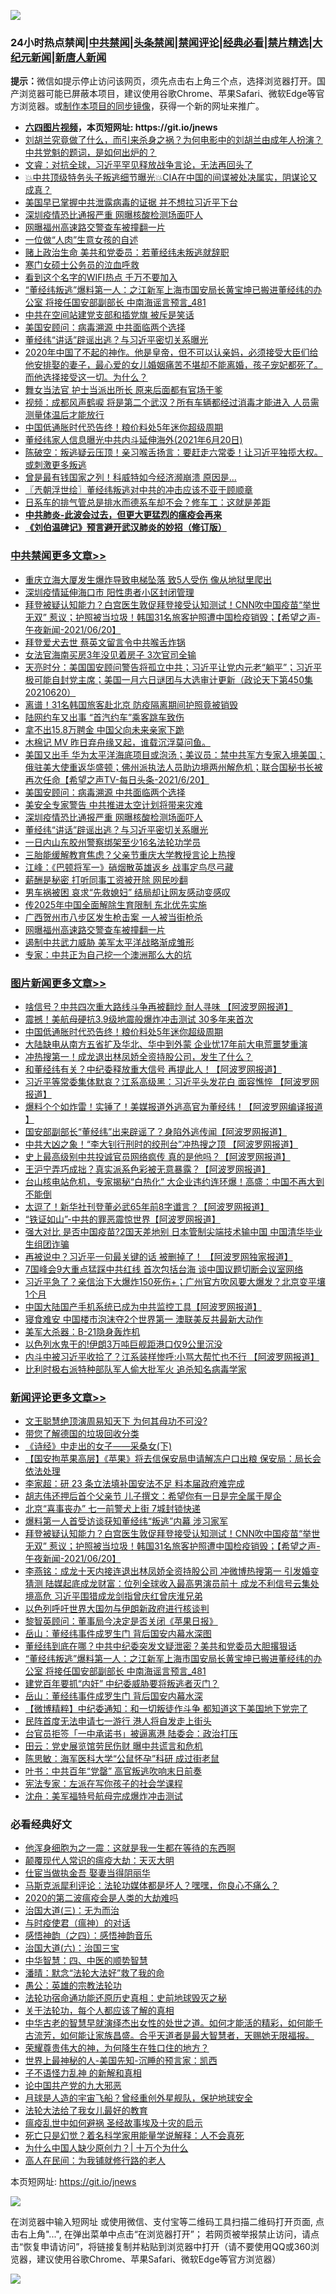 ![](https://raw.githubusercontent.com/fqnews/bnews/master/64photo/fqnews-qr.jpg)

<div id="tt">
<h3>24小时热点禁闻|<a href="#%E4%B8%AD%E5%85%B1%E7%A6%81%E9%97%BB%E6%9B%B4%E5%A4%9A%E6%96%87%E7%AB%A0">中共禁闻</a>|<a href="#%E5%9B%BE%E7%89%87%E6%96%B0%E9%97%BB%E6%9B%B4%E5%A4%9A%E6%96%87%E7%AB%A0">头条禁闻</a>|<a href="#%E6%96%B0%E9%97%BB%E8%AF%84%E8%AE%BA%E6%9B%B4%E5%A4%9A%E6%96%87%E7%AB%A0">禁闻评论|<a href="#%E5%BF%85%E7%9C%8B%E7%BB%8F%E5%85%B8%E5%A5%BD%E6%96%87">经典必看|<a href="/video.md#%E7%A6%81%E7%89%87%E7%B2%BE%E9%80%89">禁片精选</a>|<a href="https://github.com/fqnews/djy/blob/master/gb/nf1351518.md#1">大纪元新闻</a>|<a href="https://github.com/fqnews/ntdtv/blob/master/gb/prog204.md#1">新唐人新闻</a></h3>
<div><b>提示：</b>微信如提示停止访问该网页，须先点击右上角三个点，选择浏览器打开。国产浏览器可能已屏蔽本项目，建议使用谷歌Chrome、苹果Safari、微软Edge等官方浏览器。或<a href="https://github.com/fqnews/bnews/blob/master/%E5%88%B6%E4%BD%9Cgit%E7%A6%81%E9%97%BB%E9%95%9C%E5%83%8F.md">制作本项目的同步镜像</a>，获得一个新的网址来推广。</div>
<ul>
<li><b><a href="http://d1.bdrive.tk/64.mp4" target="_blank">六四图片视频</a>，本页短网址: https://git.io/jnews</b></li>
<li><a href="/comments/20210620/1570672.md">刘胡兰究竟做了什么，而引来杀身之祸？为何电影中的刘胡兰由成年人扮演？中共党魁的题词，是如何出炉的？</a></li>
<li><a href="/bannedvideo/20210620/1570614.md">文睿：对抗全球，习近平罕见释放战争言论，无法再回头了</a></li>
<li><a href="/bannedvideo/20210620/1570673.md">💥中共顶级特务头子叛逃细节曝光💥CIA在中国的间谍被处决属实，阴谋论又成真？</a></li>
<li><a href="/cnnews/20210620/1570825.md">美国早已掌握中共泄露病毒的证据 并不想拉习近平下台</a></li>
<li><a href="/cbnews/20210621/1570935.md">深圳疫情恐比通报严重 网曝核酸检测场面吓人</a></li>
<li><a href="/cbnews/20210621/1570863.md">网曝福州高速路交警查车被撞翻一片</a></li>
<li><a href="/cnnews/20210621/1570978.md">一位做“人肉”生意女孩的自述</a></li>
<li><a href="/cnnews/20210621/1570915.md">赌上政治生命 美共和党委员：若董经纬未叛逃就辞职</a></li>
<li><a href="/renquan/20210620/1570669.md">寒门女硕士公务员的泣血呼救</a></li>
<li><a href="/cnnews/20210621/1570952.md">看到这个名字的WIFI热点 千万不要加入</a></li>
<li><a href="/comments/20210621/1571085.md">“董经纬叛逃”爆料第一人：之江新军上海市国安局长黄宝坤已搬进董经纬的办公室 将接任国安部副部长 中南海谣言预言_481</a></li>
<li><a href="/cbnews/20210620/1570652.md">中共在空间站建党支部和插党旗 被斥是笑话</a></li>
<li><a href="/cbnews/20210621/1570958.md">美国安顾问：病毒溯源 中共面临两个选择</a></li>
<li><a href="/cbnews/20210621/1570913.md">董经纬“讲话”辟谣出逃？与习近平密切关系曝光</a></li>
<li><a href="/comments/20210620/1570621.md">2020年中国了不起的神作。他是皇帝，但不可以认亲妈，必须接受大臣们给他安排娶的妻子，最心爱的女儿婚姻痛苦不堪却不能离婚，孩子宠妃都死了。而他选择接受这一切。为什么？</a></li>
<li><a href="/cnnews/20210621/1570914.md">舞女当法官 护士当派出所长 原来后面都有官场干爹</a></li>
<li><a href="/comments/20210621/1570919.md">视频：成都风声鹤唳 将是第二个武汉？所有车辆都经过消毒才能进入 人员需测量体温后才能放行</a></li>
<li><a href="/topimagenews/20210621/1570856.md">中国低通胀时代恐告终！粮价料处5年迷你超级周期</a></li>
<li><a href="/bannedvideo/20210621/1570864.md">董经纬家人信息曝光中共内斗延伸海外(2021年6月20日)</a></li>
<li><a href="/bannedvideo/20210620/1570668.md">陈破空：叛逃疑云压顶！亲习喉舌扬言：要赶走六常委！让习近平独揽大权。或刺激更多叛逃</a></li>
<li><a href="/cnnews/20210621/1570858.md">曾是最有钱国家之列！科威特如今经济濒崩溃 原因是…</a></li>
<li><a href="/ssgc/20210621/1571022.md">〖兲朝浮世绘〗董经纬叛逃对中共的冲击应该不亚于顾顺章</a></li>
<li><a href="/lifebaike/20210621/1570940.md">日系车的排气管总是排水而德系车却不会？修车工：这就是差距</a></li>
<li><b><a href="/comments/20200211/1275071.md" target="_blank">中共肺炎-此波会过去，但更大更猛烈的瘟疫会再来</a></b></li>
<li><b><a href="/comments/20200207/1272816.md" target="_blank">《刘伯温碑记》预言避开武汉肺炎的妙招（修订版）</a></b></li>
</ul>
</div>

<div class="catlist">
<h3><a href="/cbnews/" target="_blank">中共禁闻</a><span><a href="/cbnews/" target="_blank" rel="nofollow">更多文章>></a></span></h3>
<ul>
<li><a href="/cbnews/20210621/1571213.md" target="_blank">重庆立海大厦发生爆炸导致电梯坠落 致5人受伤 像从地狱里爬出</a></li>
<li><a href="/cbnews/20210621/1571163.md" target="_blank">深圳疫情延伸海口市 阳性患者小区封闭管理</a></li>
<li><a href="/comments/20210621/1571153.md" target="_blank">拜登被疑认知能力？白宫医生敦促拜登接受认知测试！CNN吹中国疫苗“举世无双” 惹议；护照被当垃圾！韩国31名旅客护照遭中国检疫销毁；【希望之声-午夜新闻-2021/06/20】</a></li>
<li><a href="/cbnews/20210621/1571130.md" target="_blank">拜登爱犬去世 蔡英文留言令中共喉舌炸锅</a></li>
<li><a href="/cbnews/20210621/1571087.md" target="_blank">女法官海南买房3年没见着房子 3次官司全输</a></li>
<li><a href="/cbnews/20210621/1571086.md" target="_blank">天亮时分：美国国安顾问警告将孤立中共；习近平让党内元老“躺平”；习近平极可能自封党主席；美国一月六日谜团与大选审计更新（政论天下第450集 20210620）</a></li>
<li><a href="/cbnews/20210621/1571070.md" target="_blank">离谱！31名韩国旅客赴北京 防疫隔离期间护照竟被销毁</a></li>
<li><a href="/cbnews/20210621/1571028.md" target="_blank">陆网约车又出事 “首汽约车”乘客跳车致伤</a></li>
<li><a href="/cbnews/20210621/1571027.md" target="_blank">拿不出15.8万聘金 中国父向未来亲家下跪</a></li>
<li><a href="/comments/20210621/1570988.md" target="_blank">木棉记 MV    昨日弃舟缘又起，谁载沉浮莫问鱼。</a></li>
<li><a href="/comments/20210621/1570983.md" target="_blank">美国又出手 华为太平洋海底项目或泡汤；美议员：禁中共军方专家入境美国；俄驻美大使重返华盛顿；佛州派执法人员助边境两州解危机；联合国秘书长被再次任命【希望之声TV-每日头条-2021/6/20】</a></li>
<li><a href="/cbnews/20210621/1570958.md" target="_blank">美国安顾问：病毒溯源 中共面临两个选择</a></li>
<li><a href="/cbnews/20210621/1570949.md" target="_blank">美安全专家警告 中共推进太空计划将带来灾难</a></li>
<li><a href="/cbnews/20210621/1570935.md" target="_blank">深圳疫情恐比通报严重 网曝核酸检测场面吓人</a></li>
<li><a href="/cbnews/20210621/1570913.md" target="_blank">董经纬“讲话”辟谣出逃？与习近平密切关系曝光</a></li>
<li><a href="/cbnews/20210621/1570912.md" target="_blank">一日内山东胶州警察绑架至少16名法轮功学员</a></li>
<li><a href="/cbnews/20210621/1570911.md" target="_blank">三胎能缓解教育焦虑？父亲节重庆大学教授言论上热搜</a></li>
<li><a href="/cbnews/20210621/1570903.md" target="_blank">江峰：《巴顿将军一》硝烟散英雄返乡 战事定鸟尽弓藏</a></li>
<li><a href="/cbnews/20210621/1570873.md" target="_blank">薪酬是秘密 打听同事工资被开除 网民吵翻</a></li>
<li><a href="/cbnews/20210621/1570872.md" target="_blank">男车祸被困 哀求“先救媳妇” 结局却让网友感动变感叹</a></li>
<li><a href="/cbnews/20210621/1570868.md" target="_blank">传2025年中国全面解除生育限制 东北优先实施</a></li>
<li><a href="/cbnews/20210621/1570867.md" target="_blank">广西贺州市八步区发生枪击案 一人被当街枪杀</a></li>
<li><a href="/cbnews/20210621/1570863.md" target="_blank">网曝福州高速路交警查车被撞翻一片</a></li>
<li><a href="/cbnews/20210620/1570834.md" target="_blank">遏制中共武力威胁 美军太平洋战略渐成雏形</a></li>
<li><a href="/cbnews/20210620/1570833.md" target="_blank">专家：中共正为自己挖一个澳洲那么大的坑</a></li>

</ul>
</div>
<div class="catlist">
<h3><a href="/topimagenews/" target="_blank">图片新闻</a><span><a href="/topimagenews/" target="_blank" rel="nofollow">更多文章>></a></span></h3>
<ul>
<li><a href="/topimagenews/20210621/1571162.md" target="_blank">啥信号？中共四次重大路线斗争再被翻炒 耐人寻味 【阿波罗网报道】</a></li>
<li><a href="/topimagenews/20210621/1571069.md" target="_blank">震撼！美航母硬抗3.9级地震般爆炸冲击测试 30多年来首次</a></li>
<li><a href="/topimagenews/20210621/1570856.md" target="_blank">中国低通胀时代恐告终！粮价料处5年迷你超级周期</a></li>
<li><a href="/topimagenews/20210620/1570841.md" target="_blank">大陆缺电从南方五省扩及华北、华中到外蒙 企业忧17年前大电荒噩梦重演</a></li>
<li><a href="/topimagenews/20210620/1570595.md" target="_blank">冲热搜第一！成龙退出林凤娇全资持股公司，发生了什么？</a></li>
<li><a href="/topimagenews/20210620/1570532.md" target="_blank">和董经纬有关？中纪委释放重大信号 再提此人！【阿波罗网报道】</a></li>
<li><a href="/topimagenews/20210619/1570003.md" target="_blank">习近平等常委集体默哀？江系高级黑：习近平头发花白 面容憔悴 【阿波罗网报道】</a></li>
<li><a href="/topimagenews/20210619/1569734.md" target="_blank">爆料个个如炸雷！实锤了！美媒报道外逃高官为董经纬！【阿波罗网编译报道 】</a></li>
<li><a href="/topimagenews/20210618/1569604.md" target="_blank">国安部副部长“董经纬”出来辟谣了？身陷外逃传闻【阿波罗网报道】</a></li>
<li><a href="/topimagenews/20210618/1569201.md" target="_blank">中共大凶之象！“李大钊行刑时的绞刑台”冲热搜之顶 【阿波罗网报道】</a></li>
<li><a href="/topimagenews/20210617/1568586.md" target="_blank">史上最高级别中共投诚官员网络疯传 真的是他吗？【阿波罗网报道】</a></li>
<li><a href="/topimagenews/20210617/1568585.md" target="_blank">王沪宁弄巧成拙？真实派系色彩被无意暴露？【阿波罗网报道】</a></li>
<li><a href="/topimagenews/20210616/1567991.md" target="_blank">台山核电站危机，专家揭秘“白热化” 大企业违约连环爆！高盛：中国不再大到不能倒</a></li>
<li><a href="/topimagenews/20210616/1567809.md" target="_blank">太逗了！新华社刊登董必武65年前8字谶言？【阿波罗网报道】</a></li>
<li><a href="/topimagenews/20210616/1567674.md" target="_blank">“铁证如山”-中共的罪恶震惊世界【阿波罗网报道】</a></li>
<li><a href="/topimagenews/20210615/1567286.md" target="_blank">强大对比 是否中国疫苗?2国天差地别 日本管制尖端技术输中国 中国清华毕业生组团诈骗</a></li>
<li><a href="/topimagenews/20210615/1567099.md" target="_blank">再被说中？习近平一句最关键的话 被删掉了！ 【阿波罗网独家报道】</a></li>
<li><a href="/topimagenews/20210614/1566582.md" target="_blank">7国峰会9大重点猛踩中共红线 首次包括台海 谈中国议题切断会议室网络</a></li>
<li><a href="/topimagenews/20210614/1566288.md" target="_blank">习近平急了？亲信治下大爆炸150死伤+；广州官方吹风要大爆发？北京变平壤1个月</a></li>
<li><a href="/topimagenews/20210614/1566204.md" target="_blank">中国大陆国产手机系统已成为中共监控工具【阿波罗网报道】</a></li>
<li><a href="/topimagenews/20210614/1566191.md" target="_blank">寝食难安 中国楼市泡沫夺2个世界第一 澳联美反共最新大动作</a></li>
<li><a href="/topimagenews/20210613/1565974.md" target="_blank">美军大杀器：B-21隐身轰炸机</a></li>
<li><a href="/topimagenews/20210613/1565965.md" target="_blank">以色列水鬼干的!伊朗3万吨巨舰距港口仅9公里沉没</a></li>
<li><a href="/topimagenews/20210613/1565945.md" target="_blank">内斗中被习近平收拾了？江系装样惨呼:小骂大帮忙也不行 【阿波罗网报道】</a></li>
<li><a href="/topimagenews/20210613/1565758.md" target="_blank">比利时极右派特种部队军人偷大批军火 追杀知名病毒学家</a></li>

</ul>
</div>
<div class="catlist">
<h3><a href="/comments/" target="_blank">新闻评论</a><span><a href="/comments/" target="_blank" rel="nofollow">更多文章>></a></span></h3>
<ul>
<li><a href="/comments/20210621/1571224.md" target="_blank">文王聪慧绝顶演周易知天下 为何其母功不可没?</a></li>
<li><a href="/comments/20210621/1571223.md" target="_blank">带您了解德国的垃圾回收分类</a></li>
<li><a href="/comments/20210621/1571178.md" target="_blank">《诗经》中走出的女子——采桑女(下)</a></li>
<li><a href="/comments/20210621/1571171.md" target="_blank">【国安拘苹果高层】《苹果》将去信保安局申请解冻户口出粮 保安局：局长会依法处理</a></li>
<li><a href="/comments/20210621/1571170.md" target="_blank">李家超：研 23 条立法填补国安法不足 料本届政府难完成</a></li>
<li><a href="/comments/20210621/1571169.md" target="_blank">胡志伟还押后首个父亲节 儿子撰文：希望你有一日是完全属于屋企</a></li>
<li><a href="/comments/20210621/1571168.md" target="_blank">北京“喜事丧办” 七一前警犬上街 7城封锁快递</a></li>
<li><a href="/comments/20210621/1571160.md" target="_blank">爆料第一人首受访谈获知董经纬“叛逃”内幕 涉习家军</a></li>
<li><a href="/comments/20210621/1571153.md" target="_blank">拜登被疑认知能力？白宫医生敦促拜登接受认知测试！CNN吹中国疫苗“举世无双” 惹议；护照被当垃圾！韩国31名旅客护照遭中国检疫销毁；【希望之声-午夜新闻-2021/06/20】</a></li>
<li><a href="/comments/20210621/1571145.md" target="_blank">李燕铭：成龙十天内接连退出林凤娇全资持股公司 冲微博热搜第一 引发婚变猜测 陆媒起底成龙财富：位列全球收入最高男演员前十 成龙不利信号云集处境高危 习近平围猎成龙剑指曾庆红曾庆淮兄弟</a></li>
<li><a href="/comments/20210621/1571142.md" target="_blank">以色列呼吁世界大国勿与伊朗新政府进行核谈判</a></li>
<li><a href="/comments/20210621/1571138.md" target="_blank">黎智英顾问：董事局今决定是否关闭《苹果日报》</a></li>
<li><a href="/comments/20210621/1571093.md" target="_blank">岳山：董经纬事件成罗生门 背后国安内幕水深图</a></li>
<li><a href="/comments/20210621/1571088.md" target="_blank">董经纬到底在哪？中共中纪委突发文疑泄密？美共和党委员大胆撂狠话</a></li>
<li><a href="/comments/20210621/1571085.md" target="_blank">“董经纬叛逃”爆料第一人：之江新军上海市国安局长黄宝坤已搬进董经纬的办公室 将接任国安部副部长 中南海谣言预言_481</a></li>
<li><a href="/comments/20210621/1571083.md" target="_blank">建党百年要抓“内奸” 中纪委威胁要将叛逃者灭门？</a></li>
<li><a href="/comments/20210621/1571076.md" target="_blank">岳山：董经纬事件成罗生门 背后国安内幕水深</a></li>
<li><a href="/comments/20210621/1571075.md" target="_blank">【微博精粹】中纪委通知：和一切叛徒作斗争 都知道这下美国地下党完了</a></li>
<li><a href="/comments/20210621/1571067.md" target="_blank">民阵首度无法申请七一游行 港人将自发走上街头</a></li>
<li><a href="/comments/20210621/1571066.md" target="_blank">台官员拒签「一中承诺书」被逼离港 陆委会：政治打压</a></li>
<li><a href="/comments/20210621/1571060.md" target="_blank">田云：党史展览馆劳民伤财 曝中共谎言和危机</a></li>
<li><a href="/comments/20210621/1571059.md" target="_blank">陈思敏：海军医科大学“公鼠怀孕”科研 成过街老鼠</a></li>
<li><a href="/comments/20210621/1571058.md" target="_blank">叶书：中共百年“党罄” 高官叛逃吹响末日前奏</a></li>
<li><a href="/comments/20210621/1571057.md" target="_blank">宪法专家：左派在写你孩子的社会学课程</a></li>
<li><a href="/comments/20210621/1571056.md" target="_blank">沈舟：美军福特号航母完成爆炸冲击测试</a></li>

</ul>
</div>

<div class="catlist">
<h3>必看经典好文</h3>
<ul>
<li><a href="/topimagenews/20210219/1489990.md" target="_blank">他浑身细胞为之一震：这就是我一生都在等待的东西啊</a></li>
<li><a href="/comments/20200619/783185.md" target="_blank">颠覆现代人常识的瘟疫大劫：天灭大明</a></li>
<li><a href="/lifebaike/20161111/612348.md" target="_blank">仕宦当做执金吾 娶妻当得阴丽华</a></li>
<li><a href="/comments/20210207/1482940.md" target="_blank">马斯克派犀利评论：法轮功媒体都是坏人？嘿嘿，你良心不痛么？</a></li>
<li><a href="/comments/20200712/1359432.md" target="_blank">2020的第二波瘟疫会是人类的大劫难吗</a></li>
<li><a href="/cbnews/20180309/912114.md" target="_blank">治国大道(三)：无为而治</a></li>
<li><a href="/comments/20200327/1301424.md" target="_blank">与时疫使君（瘟神）的对话</a></li>
<li><a href="/ganwu/20170705/787156.md" target="_blank">感悟神韵（之四）：感悟神韵音乐</a></li>
<li><a href="/cbnews/20180312/913459.md" target="_blank">治国大道(六)：治国三宝</a></li>
<li><a href="/comments/20200605/783247.md" target="_blank">中华智慧：四、中医的顺势智慧</a></li>
<li><a href="/comments/20210312/1502968.md" target="_blank">潘晴：默念“法轮大法好”救了我的命</a></li>
<li><a href="/comments/20200313/1292991.md" target="_blank">愚公：英雄的宗教法轮功</a></li>
<li><a href="/tculture/20121025/73069.md" target="_blank">法轮功宿命通功能还原历史真相：史前地球毁灭之秘</a></li>
<li><a href="/topimagenews/20161125/619230.md" target="_blank">关于法轮功，每个人都应该了解的真相</a></li>
<li><a href="/comments/20210420/1529876.md" target="_blank">中华古老的智慧早就演绎杰出女性的处世之道。如何才能活的精彩，如何能千古流芳，如何能让家族昌盛。合乎天道者是最大智慧者，天赐她无限福报。</a></li>
<li><a href="/comments/20200618/1346830.md" target="_blank">荣耀尊贵伟大的神，为何降生在牲口住的地方？</a></li>
<li><a href="/comments/20200605/783244.md" target="_blank">世界上最神秘的人-美国先知-沉睡的预言家：凯西</a></li>
<li><a href="/comments/20190427/1119935.md" target="_blank">子不语怪力乱神 的新解和真相</a></li>
<li><a href="/comments/20200717/1361899.md" target="_blank">论中国共产党的九大邪恶</a></li>
<li><a href="/comments/20200712/1359456.md" target="_blank">月球是人造的宇宙飞船？曾经重创外星舰队，保护地球安全</a></li>
<li><a href="/cbnews/20200516/1329218.md" target="_blank">法轮大法给了我女儿最好的教育</a></li>
<li><a href="/comments/20200618/1346823.md" target="_blank">瘟疫乱世中如何避祸 圣经故事埃及十灾的启示</a></li>
<li><a href="/comments/20200704/1355375.md" target="_blank">死亡只是幻觉？着名科学家用能量学说解释：人不会真死</a></li>
<li><a href="/ssgc/20200715/1360940.md" target="_blank">为什么中国人缺少原创力？| 十万个为什么</a></li>
<li><a href="/tculture/20121023/72121.md" target="_blank">高人在民间：为我铺就修行路的老人</a></li>

</ul>
</div>

本页短网址: https://git.io/jnews

![](https://raw.githubusercontent.com/fqnews/bnews/master/64photo/fqnews-qr.jpg)

在浏览器中输入短网址 或使用微信、支付宝等二维码工具扫描二维码打开页面, 点击右上角"...", 在弹出菜单中点击“在浏览器打开”； 若网页被举报禁止访问，请点击“恢复申请访问”，将链接复制并粘贴到浏览器中打开（请不要使用QQ或360浏览器，建议使用谷歌Chrome、苹果Safari、微软Edge等官方浏览器）

![](https://raw.githubusercontent.com/fqnews/bnews/master/64photo/wx.jpg)